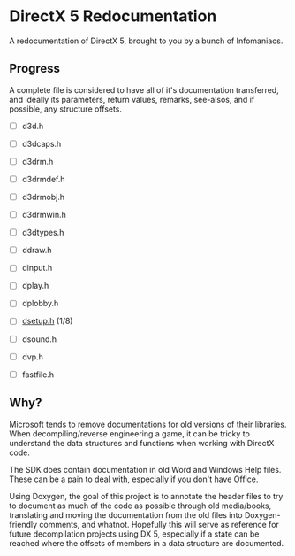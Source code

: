 # DirectX 5 Redocumentation
A redocumentation of DirectX 5, brought to you by a bunch of Infomaniacs.

## Progress

A complete file is considered to have all of it's documentation transferred, and ideally its parameters, return values, remarks, see-alsos, and if possible, any structure offsets.

- [ ] d3d.h
- [ ] d3dcaps.h

- [ ] d3drm.h
- [ ] d3drmdef.h
- [ ] d3drmobj.h
- [ ] d3drmwin.h

- [ ] d3dtypes.h
- [ ] ddraw.h
- [ ] dinput.h
- [ ] dplay.h
- [ ] dplobby.h
- [ ] [dsetup.h](https://github.com/orgs/mslibredoc/projects/1?pane=issue&itemId=35371687) (1/8)
- [ ] dsound.h
- [ ] dvp.h
- [ ] fastfile.h

## Why?
Microsoft tends to remove documentations for old versions of their libraries. When decompiling/reverse engineering a game, it can be tricky to understand the data structures and functions when working with DirectX code.

The SDK does contain documentation in old Word and Windows Help files. These can be a pain to deal with, especially if you don't have Office.

Using Doxygen, the goal of this project is to annotate the header files to try to document as much of the code as possible through old media/books, translating and moving the documentation from the old files into Doxygen-friendly comments, and whatnot. Hopefully this will serve as reference for future decompilation projects using DX 5, especially if a state can be reached where the offsets of members in a data structure are documented.
